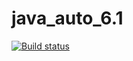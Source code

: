# java_auto_6.1
[![Build status](https://ci.appveyor.com/api/projects/status/rhxvpsfe6u1oki9p?svg=true)](https://ci.appveyor.com/project/testveraspir/java-auto-6-1)
